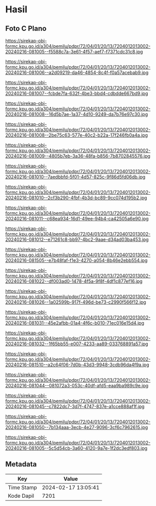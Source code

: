 # Hasil

## Foto C Plano

https://sirekap-obj-formc.kpu.go.id/a304/pemilu/pdpr/72/04/01/20/13/7204012013002-20240216-081005--f5588c7a-3e61-4f57-aef7-f7371cdc31c8.jpg

https://sirekap-obj-formc.kpu.go.id/a304/pemilu/pdpr/72/04/01/20/13/7204012013002-20240216-081006--a2d09219-da46-4854-8c4f-f0a57acebab9.jpg

https://sirekap-obj-formc.kpu.go.id/a304/pemilu/pdpr/72/04/01/20/13/7204012013002-20240216-081007--fcbde7fa-632f-4be3-bbd4-cdbdde667bd9.jpg

https://sirekap-obj-formc.kpu.go.id/a304/pemilu/pdpr/72/04/01/20/13/7204012013002-20240216-081008--16d5b7ae-1a37-4d10-9249-da7b76e97c30.jpg

https://sirekap-obj-formc.kpu.go.id/a304/pemilu/pdpr/72/04/01/20/13/7204012013002-20240216-081008--2be75c63-577e-40c2-b22a-17f246fb0a4a.jpg

https://sirekap-obj-formc.kpu.go.id/a304/pemilu/pdpr/72/04/01/20/13/7204012013002-20240216-081009--4805b7eb-3a36-48fa-b856-7b8702845576.jpg

https://sirekap-obj-formc.kpu.go.id/a304/pemilu/pdpr/72/04/01/20/13/7204012013002-20240216-081010--7aedbbfd-5f01-4d57-825c-9f86d5fd06db.jpg

https://sirekap-obj-formc.kpu.go.id/a304/pemilu/pdpr/72/04/01/20/13/7204012013002-20240216-081010--2cf3b290-4fbf-4b3d-bc89-9cc074d195b2.jpg

https://sirekap-obj-formc.kpu.go.id/a304/pemilu/pdpr/72/04/01/20/13/7204012013002-20240216-081011--c68ea934-16d1-49ee-94b4-ca42505a6e90.jpg

https://sirekap-obj-formc.kpu.go.id/a304/pemilu/pdpr/72/04/01/20/13/7204012013002-20240216-081012--e71261c8-bb97-4bc2-9aae-d34ad03ba453.jpg

https://sirekap-obj-formc.kpu.go.id/a304/pemilu/pdpr/72/04/01/20/13/7204012013002-20240216-081505--e7b48faf-f1e3-4270-a054-8b46e2ebb554.jpg

https://sirekap-obj-formc.kpu.go.id/a304/pemilu/pdpr/72/04/01/20/13/7204012013002-20240216-081022--df003ad0-1478-4f5a-9f8f-4df1c877ef16.jpg

https://sirekap-obj-formc.kpu.go.id/a304/pemilu/pdpr/72/04/01/20/13/7204012013002-20240216-081026--1a02599b-917f-496d-be73-c2990f566f12.jpg

https://sirekap-obj-formc.kpu.go.id/a304/pemilu/pdpr/72/04/01/20/13/7204012013002-20240216-081031--45e2afbb-01a4-4f6c-b010-71ec016e15d4.jpg

https://sirekap-obj-formc.kpu.go.id/a304/pemilu/pdpr/72/04/01/20/13/7204012013002-20240216-081032--1f65bb55-e007-4233-aa89-033768891a57.jpg

https://sirekap-obj-formc.kpu.go.id/a304/pemilu/pdpr/72/04/01/20/13/7204012013002-20240216-081510--a2c64f06-7d0b-43d3-9948-3cdb96da4f9a.jpg

https://sirekap-obj-formc.kpu.go.id/a304/pemilu/pdpr/72/04/01/20/13/7204012013002-20240216-081044--081072a3-053c-40df-afd5-eaa9ba989c9e.jpg

https://sirekap-obj-formc.kpu.go.id/a304/pemilu/pdpr/72/04/01/20/13/7204012013002-20240216-081045--c7822dc7-3d7f-4747-837e-a1cce888af1f.jpg

https://sirekap-obj-formc.kpu.go.id/a304/pemilu/pdpr/72/04/01/20/13/7204012013002-20240216-081050--7b134aaa-3ecb-4e27-9096-3cf6c7962615.jpg

https://sirekap-obj-formc.kpu.go.id/a304/pemilu/pdpr/72/04/01/20/13/7204012013002-20240216-081005--5c5d54cb-3a60-4120-9a7e-1f2dc3edf803.jpg


## Metadata

| Key        | Value               |
| ---------- | ------------------- |
| Time Stamp | 2024-02-17 13:05:41 |
| Kode Dapil | 7201                |



